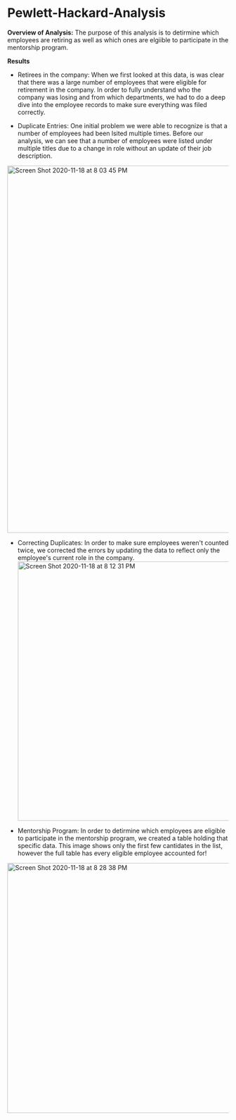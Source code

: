# Pewlett-Hackard-Analysis
**Overview of Analysis:**
The purpose of this analysis is to detirmine which employees are retiring as well as which ones are elgiible to participate in the mentorship program.

**Results**
  * Retirees in the company: When we first looked at this data, is was clear that there was a large number of employees that were eligible for retirement in the company. In order to fully understand who the company was losing and from which departments, we had to do a deep dive into the employee records to make sure everything was filed correctly.
  
  * Duplicate Entries: One initial problem we were able to recognize is that a number of employees had been lsited multiple times. Before our analysis, we can see that a number of employees were listed under multiple titles due to a change in role without an update of their job description.
  <img width="834" alt="Screen Shot 2020-11-18 at 8 03 45 PM" src="https://user-images.githubusercontent.com/71112085/99619896-452ab180-29d9-11eb-8053-90e01450b5e8.png">
  
* Correcting Duplicates: In order to make sure employees weren't counted twice, we corrected the errors by updating the data to reflect only the employee's current role in the company.
  <img width="589" alt="Screen Shot 2020-11-18 at 8 12 31 PM" src="https://user-images.githubusercontent.com/71112085/99620474-7192fd80-29da-11eb-9c72-aab3aaaa4eaf.png">
  
* Mentorship Program: In order to detirmine which employees are eligible to participate in the mentorship program, we created a table holding that specific data. This image shows only the first few cantidates in the list, however the full table has every eligible employee accounted for!
<img width="568" alt="Screen Shot 2020-11-18 at 8 28 38 PM" src="https://user-images.githubusercontent.com/71112085/99621412-b029b780-29dc-11eb-8ee4-8132d1f2a267.png">
